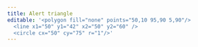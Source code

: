 ```yaml
---
title: Alert triangle
editable: '<polygon fill="none" points="50,10 95,90 5,90"/>
  <line x1="50" y1="42" x2="50" y2="60" />  
  <circle cx="50" cy="75" r="1"/>'
---
```

